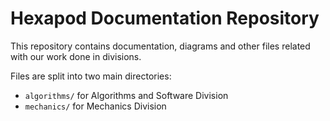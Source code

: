 # Hexapod Documentation Repository
This repository contains documentation, diagrams and other files related with our work done in divisions.

Files are split into two main directories:
- `algorithms/` for Algorithms and Software Division
- `mechanics/` for Mechanics Division
